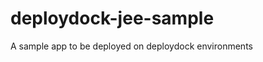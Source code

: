 deploydock-jee-sample
====================

A sample app to be deployed on deploydock environments

